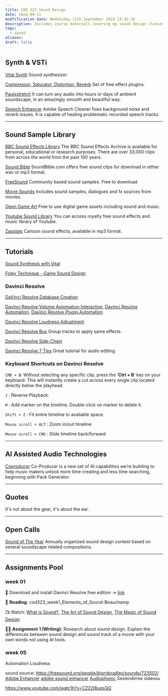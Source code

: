 ```yaml
---
title: COD 323 Sound Design
date: 2024-09-11
modfification date: Wednesday 11th September 2024 13:42:10
description: Includes course materials covering my sound design classes.
tags:
  - sound
aliases: 
draft: false
---
```

## Synth & VSTi
[Vital Synth](https://vital.audio/) Sound synthesizer.

[Compressor, Saturator, Distortion, Reverb](https://klanghelm.com/contents/main) Set of free effect plugins.

[Paulxstretch](https://sonosaurus.com/paulxstretch/) It can turn any audio into hours or days of ambient soundscape, in an amazingly smooth and beautiful way.

[Speech Enhancer](https://podcast.adobe.com/enhance#) Adobe Speech Cleaner fixes background noise and reverb issues. It is capable of healing problematic recorded speech tracks. 

---
## Sound Sample Library
[BBC Sound Effects Library](https://sound-effects.bbcrewind.co.uk/) The BBC Sound Effects Archive is available for personal, educational or research purposes. There are over 33,000 clips from across the world from the past 100 years.

[Sound Bible](https://soundbible.com/) SoundBible.com offers free sound clips for download in either wav or mp3 format.

[FreeSound](https://freesound.org/) Community based sound samples. Free to download

[Movie Sounds](https://movie-sounds.org/famous-movie-samples/) Includes sound samples, dialogues and fx sources from movies.

[Open Game Art](https://opengameart.org/) Free to use digital game assets including sound and music.

[Youtube Sound Library](https://studio.youtube.com/channel/UCGKZ_YsviZR-_c739XdSApA/music) You can access royalty free sound effects and music library of Youtube.

[Zapslats](https://www.zapsplat.com/sound-effect-category/cartoon/) Cartoon sound effects, available in mp3 format.

---
## Tutorials
[Sound Synthesis with Vital](https://www.youtube.com/watch?v=cPxE9-Dr3EI)

[Foley Technique - Game Sound Design](https://www.youtube.com/watch?v=Kux_LvRl57U)
### Davinci Resolve
[DaVinci Resolve Database Creation](https://www.youtube.com/watch?v=djb1IiQosmA)

[Davinci Resolve Volume Automation Interactive](https://www.youtube.com/watch?v=QL2ajX4Pj3c), [Davinci Resolve Automation](https://www.youtube.com/watch?v=WVzSJ5Y5Y-k), [Davinci Resolve Plugin Automation](https://www.youtube.com/watch?v=Ps2Ci9ClJpQ)

[Davinci Resolve Loudness Adjustment](https://www.youtube.com/watch?v=2pg8Q9FulSY)

[Davinci Resolve Bus](https://www.youtube.com/watch?v=MazJZZWsiUY) Group tracks to apply same effects.

[Davinci Resolve Side-Chain](https://www.youtube.com/watch?v=XzDlBLpf4Xk)

[Davinci Resolve 7 Tips](https://www.youtube.com/watch?v=_6SqINSx8L0) Great tutorial for audio editing.

### Keyboard Shortcuts on Davinci Resolve
`CMD + B`: Without selecting any specific clip, press the ‘**Ctrl + B**‘ key on your keyboard. This will instantly create a cut across every single clip located directly below the playhead.

`J` : Reverse Playback.

`M` : Add marker on the timeline. Double-click on marker to delete it.

`Shift + Z` : Fit entire timeline to available space.

`Mouse scroll + ALT` : Zoom in/out timeline

`Mouse scroll + CMD` : Slide timeline back/forward

---
## AI Assisted Audio Technologies
[Coproducer](https://coproducer.output.com/pack-generator) Co-Producer is a new set of AI capabilities we’re building to help music makers unlock more time creating and less time searching, beginning with Pack Generator.

---
## Quotes
It's not about the gear, it's about the ear.

---
## Open Calls
[Sound of The Year](https://www.soundoftheyearawards.com/) Annually organized sound design contest based on several soundscape related compositions.

---
## Assignments Pool
### week 01
💾 Download and install Davinci Resolve free edition → [link](https://www.blackmagicdesign.com/products/davinciresolve)

📖 **Reading**: cod323_week1_Elements_of_Sound-Beauchamp

📺 Watch: [What is Sound?](https://www.youtube.com/watch?v=8uUpTVZsP20), [The Art of Sound Design](https://www.youtube.com/watch?v=BU9nj2-6ZnA), [The Magic of Sound Design](https://www.youtube.com/watch?v=UO3N_PRIgX0)

✍🏻 **Assignment 1 (Writing):** Research about sound design. Explain the differences between sound design and sound track of a movie with your own words not using AI tools. 


### week 05
Automation
Loudness

sound source: https://freesound.org/people/bjornbradley/sounds/723502/
[Adobe Enhancer](https://podcast.adobe.com/enhance?via=topaitools)
[adobe sound enhancer](https://podcast.adobe.com/enhance)
[Audiophonic](https://auphonic.com/engine/status/FYipLnd9maRi4EfrNbNPYg)
Seslendirme videosu

https://www.youtube.com/watc1h?v=CZ22l8uqsQQ